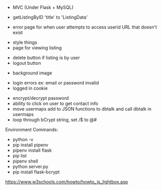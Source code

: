  * MVC (Under Flask + MySQL)
 - getListingByID 'title' to 'ListingData'
 * error page for when user attempts to access userid URL that doesn't exist
 - style things
 - page for viewing listing
 * delete button if listing is by user
 * logout button
 - background image
 * login errors ex: email or password invalid
 * logged in cookie
 - encrypt/decrypt password
 - ability to click on user to get contact info
 - move usermaps add to JSON functions to dbtalk and call dbtalk in usermaps
 - loop through bCrypt string, set /$ to @#


 Environment Commands:
 - python -v
 - pip install pipenv
 - pipenv install flask
 - pip list
 - pipenv shell
 - python server.py
 - pip install flask-bcrypt


 https://www.w3schools.com/howto/howto_js_lightbox.asp